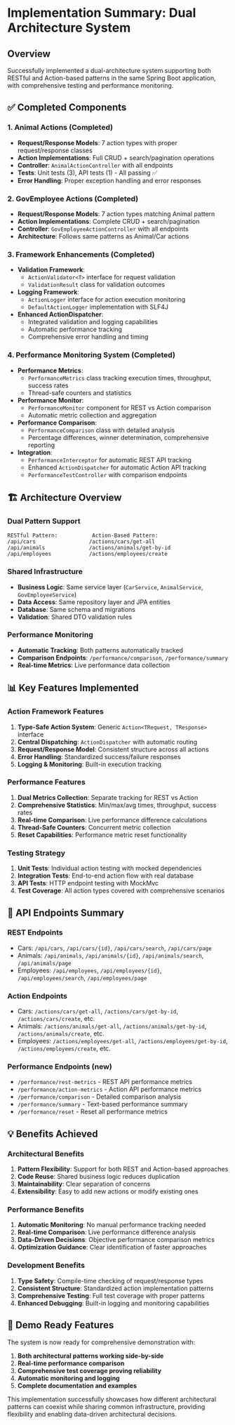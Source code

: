# Implementation Summary: Dual Architecture System

## Overview
Successfully implemented a dual-architecture system supporting both RESTful and Action-based patterns in the same Spring Boot application, with comprehensive testing and performance monitoring.

## ✅ Completed Components

### 1. Animal Actions (Completed) 
- **Request/Response Models**: 7 action types with proper request/response classes
- **Action Implementations**: Full CRUD + search/pagination operations
- **Controller**: `AnimalActionController` with all endpoints
- **Tests**: Unit tests (3), API tests (1) - All passing ✅
- **Error Handling**: Proper exception handling and error responses

### 2. GovEmployee Actions (Completed)
- **Request/Response Models**: 7 action types matching Animal pattern
- **Action Implementations**: Complete CRUD + search/pagination
- **Controller**: `GovEmployeeActionController` with all endpoints
- **Architecture**: Follows same patterns as Animal/Car actions

### 3. Framework Enhancements (Completed)
- **Validation Framework**: 
  - `ActionValidator<T>` interface for request validation
  - `ValidationResult` class for validation outcomes
- **Logging Framework**:
  - `ActionLogger` interface for action execution monitoring
  - `DefaultActionLogger` implementation with SLF4J
- **Enhanced ActionDispatcher**:
  - Integrated validation and logging capabilities
  - Automatic performance tracking
  - Comprehensive error handling and timing

### 4. Performance Monitoring System (Completed)
- **Performance Metrics**: 
  - `PerformanceMetrics` class tracking execution times, throughput, success rates
  - Thread-safe counters and statistics
- **Performance Monitor**: 
  - `PerformanceMonitor` component for REST vs Action comparison
  - Automatic metric collection and aggregation
- **Performance Comparison**:
  - `PerformanceComparison` class with detailed analysis
  - Percentage differences, winner determination, comprehensive reporting
- **Integration**:
  - `PerformanceInterceptor` for automatic REST API tracking
  - Enhanced `ActionDispatcher` for automatic Action API tracking
  - `PerformanceTestController` with comparison endpoints

## 🏗️ Architecture Overview

### Dual Pattern Support
```
RESTful Pattern:           Action-Based Pattern:
/api/cars                 /actions/cars/get-all
/api/animals              /actions/animals/get-by-id
/api/employees            /actions/employees/create
```

### Shared Infrastructure
- **Business Logic**: Same service layer (`CarService`, `AnimalService`, `GovEmployeeService`)
- **Data Access**: Same repository layer and JPA entities
- **Database**: Same schema and migrations
- **Validation**: Shared DTO validation rules

### Performance Monitoring
- **Automatic Tracking**: Both patterns automatically tracked
- **Comparison Endpoints**: `/performance/comparison`, `/performance/summary`
- **Real-time Metrics**: Live performance data collection

## 📊 Key Features Implemented

### Action Framework Features
1. **Type-Safe Action System**: Generic `Action<TRequest, TResponse>` interface
2. **Central Dispatching**: `ActionDispatcher` with automatic routing
3. **Request/Response Model**: Consistent structure across all actions
4. **Error Handling**: Standardized success/failure responses
5. **Logging & Monitoring**: Built-in execution tracking

### Performance Features
1. **Dual Metrics Collection**: Separate tracking for REST vs Action
2. **Comprehensive Statistics**: Min/max/avg times, throughput, success rates
3. **Real-time Comparison**: Live performance difference calculations
4. **Thread-Safe Counters**: Concurrent metric collection
5. **Reset Capabilities**: Performance metric reset functionality

### Testing Strategy
1. **Unit Tests**: Individual action testing with mocked dependencies
2. **Integration Tests**: End-to-end action flow with real database
3. **API Tests**: HTTP endpoint testing with MockMvc
4. **Test Coverage**: All action types covered with comprehensive scenarios

## 🚀 API Endpoints Summary

### REST Endpoints
- Cars: `/api/cars`, `/api/cars/{id}`, `/api/cars/search`, `/api/cars/page`
- Animals: `/api/animals`, `/api/animals/{id}`, `/api/animals/search`, `/api/animals/page`
- Employees: `/api/employees`, `/api/employees/{id}`, `/api/employees/search`, `/api/employees/page`

### Action Endpoints
- Cars: `/actions/cars/get-all`, `/actions/cars/get-by-id`, `/actions/cars/create`, etc.
- Animals: `/actions/animals/get-all`, `/actions/animals/get-by-id`, `/actions/animals/create`, etc.
- Employees: `/actions/employees/get-all`, `/actions/employees/get-by-id`, `/actions/employees/create`, etc.

### Performance Endpoints (new)
- `/performance/rest-metrics` - REST API performance metrics
- `/performance/action-metrics` - Action API performance metrics
- `/performance/comparison` - Detailed comparison analysis
- `/performance/summary` - Text-based performance summary
- `/performance/reset` - Reset all performance metrics

## 💡 Benefits Achieved

### Architectural Benefits
1. **Pattern Flexibility**: Support for both REST and Action-based approaches
2. **Code Reuse**: Shared business logic reduces duplication
3. **Maintainability**: Clear separation of concerns
4. **Extensibility**: Easy to add new actions or modify existing ones

### Performance Benefits
1. **Automatic Monitoring**: No manual performance tracking needed
2. **Real-time Comparison**: Live performance difference analysis
3. **Data-Driven Decisions**: Objective performance comparison metrics
4. **Optimization Guidance**: Clear identification of faster approaches

### Development Benefits
1. **Type Safety**: Compile-time checking of request/response types
2. **Consistent Structure**: Standardized action implementation patterns
3. **Comprehensive Testing**: Full test coverage with proper patterns
4. **Enhanced Debugging**: Built-in logging and monitoring capabilities

## 🎯 Demo Ready Features

The system is now ready for comprehensive demonstration with:
1. **Both architectural patterns working side-by-side**
2. **Real-time performance comparison**
3. **Comprehensive test coverage proving reliability**
4. **Automatic monitoring and logging**
5. **Complete documentation and examples**

This implementation successfully showcases how different architectural patterns can coexist while sharing common infrastructure, providing flexibility and enabling data-driven architectural decisions. 